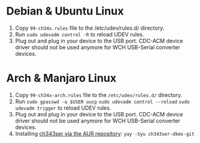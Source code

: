 # Debian & Ubuntu Linux
1. Copy `99-ch34x.rules` file to the /etc/udev/rules.d/ directory.
2. Run `sudo udevadm control -R` to reload UDEV rules.
3. Plug out and plug in your device to the USB port. CDC-ACM device driver should not be used anymore for WCH USB-Serial converter devices.

# Arch & Manjaro Linux
1. Copy `99-ch34x-arch.rules` file to the `/etc/udev/rules.d/` directory.
2. Run `sudo gpasswd -a $USER uucp` `sudo udevadm control --reload` `sudo udevadm trigger` to reload UDEV rules.
3. Plug out and plug in your device to the USB port. CDC-ACM device driver should not be used anymore for WCH USB-Serial converter devices.
4. Installing [ch343ser via the AUR repository](https://aur.archlinux.org/pkgbase/ch343ser-git): `yay -Syu ch343ser-dkms-git`
